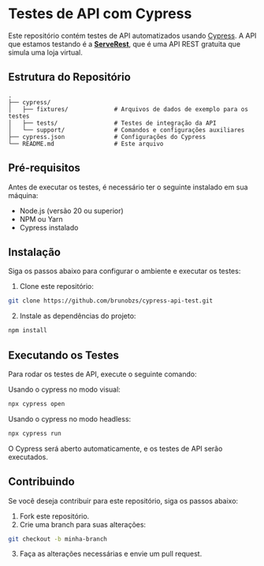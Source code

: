 # Testes de API com Cypress

Este repositório contém testes de API automatizados usando [Cypress](https://www.cypress.io/). A API que estamos testando é a [**ServeRest**](https://serverest.dev/), que é uma API REST gratuita que simula uma loja virtual.

## Estrutura do Repositório

```plaintext
.
├── cypress/
│   ├── fixtures/             # Arquivos de dados de exemplo para os testes
│   ├── tests/                # Testes de integração da API
│   └── support/              # Comandos e configurações auxiliares
├── cypress.json              # Configurações do Cypress
└── README.md                 # Este arquivo
```
## Pré-requisitos
Antes de executar os testes, é necessário ter o seguinte instalado em sua máquina:
- Node.js (versão 20 ou superior)
- NPM ou Yarn
- Cypress instalado

## Instalação
Siga os passos abaixo para configurar o ambiente e executar os testes:

1. Clone este repositório:
```bash
git clone https://github.com/brunobzs/cypress-api-test.git
``` 
2. Instale as dependências do projeto:
```bash
npm install
```

## Executando os Testes
Para rodar os testes de API, execute o seguinte comando:

Usando o cypress no modo visual:
```bash
npx cypress open
```
Usando o cypress no modo headless:
```bash
npx cypress run
```
O Cypress será aberto automaticamente, e os testes de API serão executados.

## Contribuindo
Se você deseja contribuir para este repositório, siga os passos abaixo:
1. Fork este repositório.
2. Crie uma branch para suas alterações:
```bash
git checkout -b minha-branch
```
3. Faça as alterações necessárias e envie um pull request.